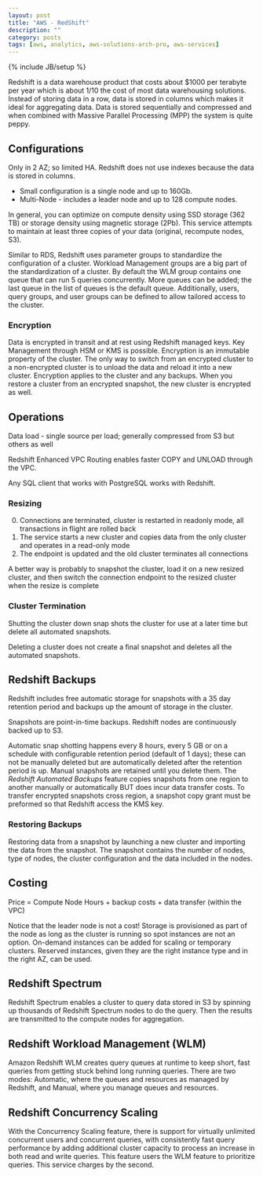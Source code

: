 ```yaml
---
layout: post
title: "AWS - RedShift"
description: ""
category: posts
tags: [aws, analytics, aws-solutions-arch-pro, aws-services]
---
```

{% include JB/setup %}

Redshift is a data warehouse product that costs about $1000 per terabyte per year which is about 1/10 the cost of most data warehousing solutions. Instead of storing data in a row, data is stored in columns which makes it ideal for aggregating data. Data is stored sequentially and compressed and when combined with Massive Parallel Processing (MPP) the system is quite peppy. 

## Configurations
Only in 2 AZ; so limited HA. Redshift does not use indexes because the data is stored in columns.

- Small configuration is a single node and up to 160Gb.
- Multi-Node - includes a leader node and up to 128 compute nodes.

In general, you can optimize on compute density using SSD storage (362 TB) or storage density using magnetic storage (2Pb). This service attempts to maintain at least three copies of your data (original, recompute nodes, S3).

Similar to RDS, Redshift uses parameter groups to standardize the configuration of a cluster. Workload Management groups are a big part of the standardization of a cluster. By default the WLM group contains one queue that can run 5 queries concurrently. More queues can be added; the last queue in the list of queues is the default queue. Additionally, users, query groups, and user groups can be defined to allow tailored access to the cluster.

### Encryption
Data is encrypted in transit and at rest using Redshift managed keys. Key Management through HSM or KMS is possible. Encryption is an immutable property of the cluster. The only way to switch from an encrypted cluster to a non-encrypted cluster is to unload the data and reload it into a new cluster. Encryption applies to the cluster and any backups. When you restore a cluster from an encrypted snapshot, the new cluster is encrypted as well.

## Operations
Data load - single source per load; generally compressed from S3 but others as well

Redshift Enhanced VPC Routing enables faster COPY and UNLOAD through the VPC.

Any SQL client that works with PostgreSQL works with Redshift.

### Resizing
0. Connections are terminated, cluster is restarted in readonly mode, all transactions in flight are rolled back
0. The service starts a new cluster and copies data from the only cluster and operates in a read-only mode
0. The endpoint is updated and the old cluster terminates all connections

A better way is probably to snapshot the cluster, load it on a new resized cluster, and then switch the connection endpoint to the resized cluster when the resize is complete

### Cluster Termination
Shutting the cluster down snap shots the cluster for use at a later time but delete all automated snapshots.

Deleting a cluster does not create a final snapshot and deletes all the automated snapshots.

## Redshift Backups
Redshift includes free automatic storage for snapshots with a 35 day retention period and backups up the amount of storage in the cluster.  

Snapshots are point-in-time backups. Redshift nodes are continuously backed up to S3.

Automatic snap shotting happens every 8 hours, every 5 GB or on a schedule with configurable retention period (default of 1 days); these can not be manually deleted but are automatically deleted after the retention period is up. Manual snapshots are retained until you delete them. The _Redshift Automated Backups_ feature copies snapshots from one region to another manually or automatically BUT does incur data transfer costs. To transfer encrypted snapshots cross region, a snapshot copy grant must be preformed so that Redshift access the KMS key.

### Restoring Backups
Restoring data from a snapshot by launching a new cluster and importing the data from the snapshot. The snapshot contains the number of nodes, type of nodes, the cluster configuration and the data included in the nodes.

## Costing
Price = Compute Node Hours + backup costs + data transfer (within the VPC) 

Notice that the leader node is not a cost! Storage is provisioned as part of the node as long as the cluster is running so spot instances are not an option. On-demand instances can be added for scaling or temporary clusters. Reserved instances, given they are the right instance type and in the right AZ, can be used.

## Redshift Spectrum
Redshift Spectrum enables a cluster to query data stored in S3 by spinning up thousands of Redshift Spectrum nodes to do the query. Then the results are transmitted to the compute nodes for aggregation. 

## Redshift Workload Management (WLM)
Amazon Redshift WLM creates query queues at runtime to keep short, fast queries from getting stuck behind long running queries. There are two modes: Automatic, where the queues and resources as managed by Redshift, and Manual, where you manage queues and resources.

## Redshift Concurrency Scaling
With the Concurrency Scaling feature, there is support for virtually unlimited concurrent users and concurrent queries, with consistently fast query performance by adding additional cluster capacity to process an increase in both read and write queries. This feature users the WLM feature to prioritize queries. This service charges by the second.